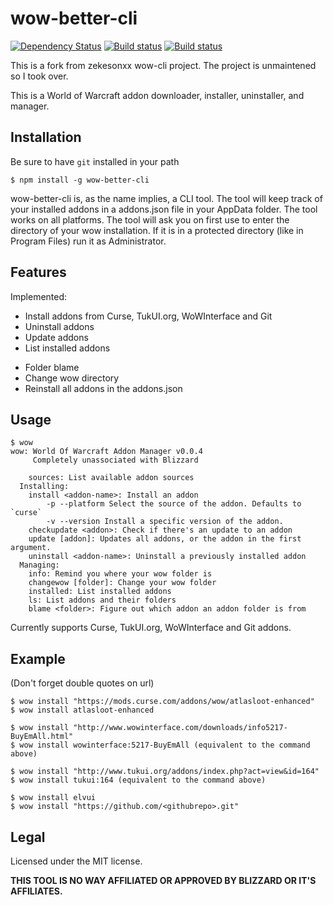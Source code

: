 # wow-better-cli

[![Dependency Status](https://david-dm.org/daybr3ak/wow-better-cli.svg)](https://david-dm.org/daybr3ak/wow-better-cli)
[![Build status](https://ci.appveyor.com/api/projects/status/80n7g3005oy2csnw?svg=true)](https://ci.appveyor.com/project/DayBr3ak/wow-better-cli)
[![Build status](https://travis-ci.org/DayBr3ak/wow-better-cli.svg?branch=master)](https://travis-ci.org/DayBr3ak/wow-better-cli)


This is a fork from zekesonxx wow-cli project. The project is unmaintened so I took over.

This is a World of Warcraft addon downloader, installer, uninstaller, and manager.

## Installation
Be sure to have `git` installed in your path
```text
$ npm install -g wow-better-cli
```
wow-better-cli is, as the name implies, a CLI tool. The tool will keep track of your installed addons in a addons.json file in your AppData folder. The tool works on all platforms. The tool will ask you on first use to enter the directory of your wow installation. If it is in a protected directory (like in Program Files) run it as Administrator.

## Features
Implemented:
* Install addons from Curse, TukUI.org, WoWInterface and Git
* Uninstall addons
* Update addons
* List installed addons
<!-- * Cache of addon zip files for reinstalling and the like -->
* Folder blame
* Change wow directory
* Reinstall all addons in the addons.json

<!-- Planned (in no particular order): -->
<!-- * Install addons from git/svn/hg repos -->
<!-- * Better user interface -->
<!-- * .addons.json backups -->
<!-- * Metadata display -->
<!-- * (far future) GUI -->
<!-- * logcat -->
<!-- * Saved variable messing with -->


## Usage
```text
$ wow
wow: World Of Warcraft Addon Manager v0.0.4
     Completely unassociated with Blizzard

    sources: List available addon sources
  Installing:
    install <addon-name>: Install an addon
        -p --platform Select the source of the addon. Defaults to `curse`
        -v --version Install a specific version of the addon.
    checkupdate <addon>: Check if there's an update to an addon
    update [addon]: Updates all addons, or the addon in the first argument.
    uninstall <addon-name>: Uninstall a previously installed addon
  Managing:
    info: Remind you where your wow folder is
    changewow [folder]: Change your wow folder
    installed: List installed addons
    ls: List addons and their folders
    blame <folder>: Figure out which addon an addon folder is from
```
Currently supports Curse, TukUI.org, WoWInterface and Git addons.

## Example

(Don't forget double quotes on url)
```text
$ wow install "https://mods.curse.com/addons/wow/atlasloot-enhanced"
$ wow install atlasloot-enhanced

$ wow install "http://www.wowinterface.com/downloads/info5217-BuyEmAll.html"
$ wow install wowinterface:5217-BuyEmAll (equivalent to the command above)

$ wow install "http://www.tukui.org/addons/index.php?act=view&id=164"
$ wow install tukui:164 (equivalent to the command above)

$ wow install elvui
$ wow install "https://github.com/<githubrepo>.git"

```

## Legal
Licensed under the MIT license.

**THIS TOOL IS NO WAY AFFILIATED OR APPROVED BY BLIZZARD OR IT'S AFFILIATES.**
